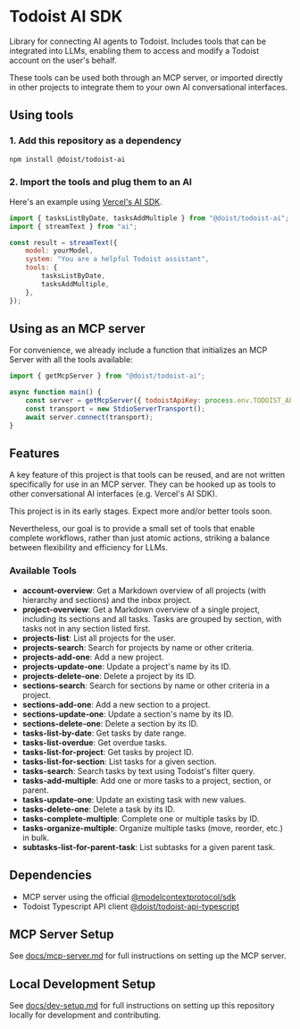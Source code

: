 # Todoist AI SDK

Library for connecting AI agents to Todoist. Includes tools that can be integrated into LLMs,
enabling them to access and modify a Todoist account on the user's behalf.

These tools can be used both through an MCP server, or imported directly in other projects to
integrate them to your own AI conversational interfaces.

## Using tools

### 1. Add this repository as a dependency

```sh
npm install @doist/todoist-ai
```

### 2. Import the tools and plug them to an AI

Here's an example using [Vercel's AI SDK](https://ai-sdk.dev/docs/ai-sdk-core/generating-text#streamtext).

```js
import { tasksListByDate, tasksAddMultiple } from "@doist/todoist-ai";
import { streamText } from "ai";

const result = streamText({
    model: yourModel,
    system: "You are a helpful Todoist assistant",
    tools: {
        tasksListByDate,
        tasksAddMultiple,
    },
});
```

## Using as an MCP server

For convenience, we already include a function that initializes an MCP Server with all the tools available:

```js
import { getMcpServer } from "@doist/todoist-ai";

async function main() {
    const server = getMcpServer({ todoistApiKey: process.env.TODOIST_API_KEY });
    const transport = new StdioServerTransport();
    await server.connect(transport);
}
```

## Features

A key feature of this project is that tools can be reused, and are not written specifically for use in an MCP server. They can be hooked up as tools to other conversational AI interfaces (e.g. Vercel's AI SDK).

This project is in its early stages. Expect more and/or better tools soon.

Nevertheless, our goal is to provide a small set of tools that enable complete workflows, rather than just atomic actions, striking a balance between flexibility and efficiency for LLMs.

### Available Tools

-   **account-overview**: Get a Markdown overview of all projects (with hierarchy and sections) and the inbox project.
-   **project-overview**: Get a Markdown overview of a single project, including its sections and all tasks. Tasks are grouped by section, with tasks not in any section listed first.
-   **projects-list**: List all projects for the user.
-   **projects-search**: Search for projects by name or other criteria.
-   **projects-add-one**: Add a new project.
-   **projects-update-one**: Update a project's name by its ID.
-   **projects-delete-one**: Delete a project by its ID.
-   **sections-search**: Search for sections by name or other criteria in a project.
-   **sections-add-one**: Add a new section to a project.
-   **sections-update-one**: Update a section's name by its ID.
-   **sections-delete-one**: Delete a section by its ID.
-   **tasks-list-by-date**: Get tasks by date range.
-   **tasks-list-overdue**: Get overdue tasks.
-   **tasks-list-for-project**: Get tasks by project ID.
-   **tasks-list-for-section**: List tasks for a given section.
-   **tasks-search**: Search tasks by text using Todoist's filter query.
-   **tasks-add-multiple**: Add one or more tasks to a project, section, or parent.
-   **tasks-update-one**: Update an existing task with new values.
-   **tasks-delete-one**: Delete a task by its ID.
-   **tasks-complete-multiple**: Complete one or multiple tasks by ID.
-   **tasks-organize-multiple**: Organize multiple tasks (move, reorder, etc.) in bulk.
-   **subtasks-list-for-parent-task**: List subtasks for a given parent task.

## Dependencies

-   MCP server using the official [@modelcontextprotocol/sdk](https://github.com/modelcontextprotocol/typescript-sdk?tab=readme-ov-file#installation)
-   Todoist Typescript API client [@doist/todoist-api-typescript](https://github.com/Doist/todoist-api-typescript)

## MCP Server Setup

See [docs/mcp-server.md](docs/mcp-server.md) for full instructions on setting up the MCP server.

## Local Development Setup

See [docs/dev-setup.md](docs/dev-setup.md) for full instructions on setting up this repository locally for development and contributing.
